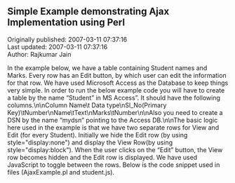 ## Simple Example demonstrating Ajax Implementation using Perl  
Originally published: 2007-03-11 07:37:16  
Last updated: 2007-03-11 07:37:16  
Author: Rajkumar Jain  
  
In the example below, we have a table containing Student names and Marks. Every row has an Edit button, by which user can edit the information for that row. We have used Microsoft Access as the Database to keep things very simple.  In order to run the below example code you will have to create a table by the name “Student” in MS Access”. It should have the following columns.\n\nColumn Name\t Data type\nSl_No(Primary Key)\tNumber\nName\tText\nMarks\tNumber\n\nAlso you need to create a DSN by the name “mydsn” pointing to the Access DB.\n\nThe basic logic here used in the example is that we have two separate rows for View and Edit (for every Student). Initially we hide the Edit row (by using style="display:none") and display the View Row(by using style="display:block").  When the user clicks on the “Edit” button, the View row becomes hidden and the Edit row is displayed. We have used JavaScript to toggle between the rows. Below is the code snippet used in files (AjaxExample.pl and student.js).
